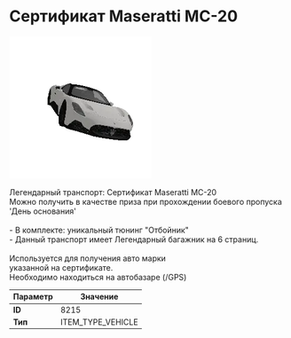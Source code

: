 # Сертификат Maseratti MC-20

![Item Image](../img/8215.webp?raw=true)

 Легендарный транспорт: Сертификат Maseratti MC-20<br>Можно получить в качестве приза при прохождении боевого пропуска 'День основания'<br><br>- В комплекте: уникальный тюнинг "Отбойник"<br>- Данный транспорт имеет Легендарный багажник на 6 страниц.<br><br>Используется для получения авто марки <br>указанной на сертификате.<br>Необходимо находиться на автобазаре (/GPS)


| Параметр | Значение |
|----------|----------|
| **ID** | 8215 |
| **Тип** | ITEM_TYPE_VEHICLE |

